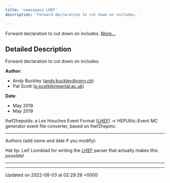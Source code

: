```yaml
---
title: 'namespace LHEF'
description: 'Forward declaration to cut down on includes. '

---
```







Forward declaration to cut down on includes.  [More...](#detailed-description)

## Detailed Description

Forward declaration to cut down on includes. 

**Author**: 

  * Andy Buckley ([andy.buckley@cern.ch](mailto:andy.buckley@cern.ch)) 
  * Pat Scott ([p.scott@imperial.ac.uk](mailto:p.scott@imperial.ac.uk)) 


**Date**: 

  * May 2019
  * May 2019


lhef2heputils: a Les Houches Event Format ([LHEF](/documentation/code/gambit_sphinx/namespaces/namespacelhef/)) -> HEPUtils::Event MC generator event file converter, based on lhef2hepmc.



------------------

Authors (add name and date if you modify):


Hat tip: Leif Lonnblad for writing the [LHEF](/documentation/code/gambit_sphinx/namespaces/namespacelhef/) parser that actually makes this possible!



------------------






-------------------------------

Updated on 2022-08-03 at 02:29:28 +0000